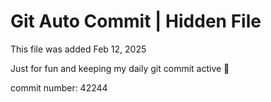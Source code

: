 # Git Auto Commit | Hidden File

This file was added Feb 12, 2025

Just for fun and keeping my daily git commit active 🤪

commit number: 42244
